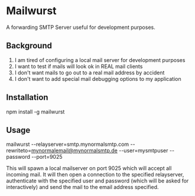 # Mailwurst

A forwarding SMTP Server useful for development purposes.

## Background

1. I am tired of configuring a local mail server for development purposes
2. I want to test if mails will look ok in REAL mail clients
3. I don't want mails to go out to a real mail address by accident
4. I don't want to add special mail debugging options to my application

## Installation

npm install -g mailwurst

## Usage

mailwurst --relayserver=smtp.mynormalsmtp.com --rewriteto=mynormalemail@mynormalsmtp.de --user=mysmtpuser --password --port=9025

This will spawn a local mailserver on port 9025 which will accept all incoming mail. It will then open a connection to the specified relayserver,
authenticate with the specified user and password (which will be asked for interactively) and send the mail to the email address specified. 
